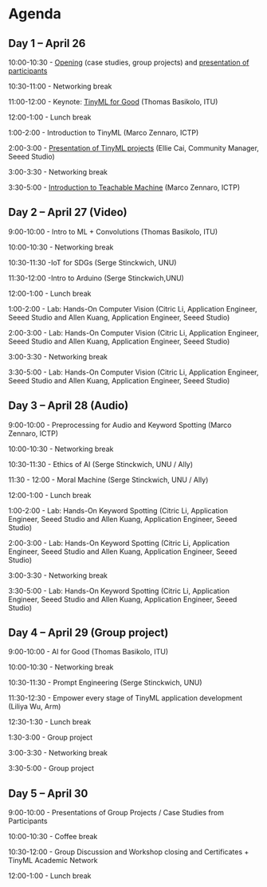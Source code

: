 #  Agenda

## **Day 1 – April 26**

10:00-10:30 - [Opening](https://github.com/marcozennaro/ICTP-UNU-TinyML/blob/main/Syllabus.pdf) (case studies, group projects) and [presentation of participants](https://padlet.com/marcozennaro/ictp-unu-workshop-on-tinyml-for-sustainable-development-7n4fxbg8eu6xsg5g) 

10:30-11:00 - Networking break

11:00-12:00 - Keynote: [TinyML for Good](https://github.com/marcozennaro/ICTP-UNU-TinyML/blob/main/tinyML%20for_Good_2024_UNU-ICTP-tinyML-workshop_Macau_Thomas.pdf) (Thomas Basikolo, ITU) 

12:00-1:00 - Lunch break

1:00-2:00 - Introduction to TinyML (Marco Zennaro, ICTP)

2:00-3:00 - [Presentation of TinyML projects](https://github.com/marcozennaro/ICTP-UNU-TinyML/blob/main/Ellie%20Cai_Seeed%20TinyML%20for%20SDGs_20240417.pdf) (Ellie Cai, Community Manager, Seeed Studio)

3:00-3:30 - Networking break

3:30-5:00  - [Introduction to Teachable Machine](https://github.com/marcozennaro/ICTP-UNU-TinyML/blob/main/Teachable_Machine.pdf) (Marco Zennaro, ICTP)

## Day 2 – April 27 (Video)

9:00-10:00 - Intro to ML + Convolutions (Thomas Basikolo, ITU)

10:00-10:30 - Networking break

10:30-11:30 -IoT for SDGs (Serge Stinckwich, UNU) 

11:30-12:00 -Intro to Arduino (Serge Stinckwich,UNU)

12:00-1:00 - Lunch break

1:00-2:00 - Lab: Hands-On Computer Vision (Citric Li, Application Engineer, Seeed Studio and Allen Kuang, Application Engineer, Seeed Studio)

2:00-3:00 - Lab: Hands-On Computer Vision (Citric Li, Application Engineer, Seeed Studio and Allen Kuang, Application Engineer, Seeed Studio)

3:00-3:30 - Networking break

3:30-5:00 - Lab: Hands-On Computer Vision (Citric Li, Application Engineer, Seeed Studio and Allen Kuang, Application Engineer, Seeed Studio)

## Day 3 – April 28 (Audio)

9:00-10:00 - Preprocessing for Audio and Keyword Spotting (Marco Zennaro, ICTP)

10:00-10:30 - Networking break

10:30-11:30 - Ethics of AI (Serge Stinckwich, UNU / Ally)

11:30 - 12:00 - Moral Machine (Serge Stinckwich, UNU / Ally)

12:00-1:00 - Lunch break

1:00-2:00 - Lab: Hands-On Keyword Spotting (Citric Li, Application Engineer, Seeed Studio and Allen Kuang, Application Engineer, Seeed Studio)

2:00-3:00 - Lab: Hands-On Keyword Spotting  (Citric Li, Application Engineer, Seeed Studio and Allen Kuang, Application Engineer, Seeed Studio)

3:00-3:30 - Networking break

3:30-5:00 - Lab: Hands-On Keyword Spotting  (Citric Li, Application Engineer, Seeed Studio and Allen Kuang, Application Engineer, Seeed Studio)

## Day 4 – April 29 (Group project)

9:00-10:00 -  AI for Good (Thomas Basikolo, ITU)

10:00-10:30 - Networking break

10:30-11:30 - Prompt Engineering (Serge Stinckwich, UNU) 

11:30-12:30 - Empower every stage of TinyML application development (Liliya Wu, Arm)

12:30-1:30 - Lunch break

1:30-3:00 - Group project

3:00-3:30 - Networking break

3:30-5:00 - Group project

## Day 5 – April 30

9:00-10:00 - Presentations of Group Projects / Case Studies from Participants

10:00-10:30 - Coffee break

10:30-12:00 - Group Discussion and Workshop closing and Certificates + TinyML Academic Network

12:00-1:00 - Lunch break
